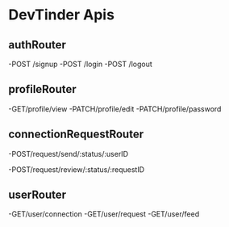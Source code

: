 # DevTinder Apis

## authRouter

-POST /signup
-POST /login
-POST /logout

## profileRouter

-GET/profile/view
-PATCH/profile/edit
-PATCH/profile/password

## connectionRequestRouter

<!-- igonred & interested -->
-POST/request/send/:status/:userID  
 
<!-- accepted & rejected -->
-POST/request/review/:status/:requestID


## userRouter

-GET/user/connection
-GET/user/request
-GET/user/feed
